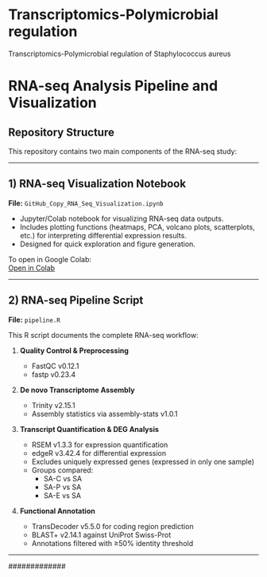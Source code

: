 # Transcriptomics-Polymicrobial regulation
Transcriptomics-Polymicrobial regulation of Staphylococcus aureus
# RNA-seq Analysis Pipeline and Visualization
## Repository Structure
This repository contains two main components of the RNA-seq study:

---


## 1) RNA-seq Visualization Notebook
**File:** `GitHub_Copy_RNA_Seq_Visualization.ipynb`

- Jupyter/Colab notebook for visualizing RNA-seq data outputs.  
- Includes plotting functions (heatmaps, PCA, volcano plots, scatterplots, etc.) for interpreting differential expression results.  
- Designed for quick exploration and figure generation.

To open in Google Colab:  
[Open in Colab]((https://colab.research.google.com/github/Nirmala-1997/Transcriptomics-Polymicrobial-regulation/blob/main/GitHub_Copy_RNA_Seq_Visualization.ipynb))

---

## 2) RNA-seq Pipeline Script
**File:** `pipeline.R`

This R script documents the complete RNA-seq workflow:

1. **Quality Control & Preprocessing**  
   - FastQC v0.12.1  
   - fastp v0.23.4  

2. **De novo Transcriptome Assembly**  
   - Trinity v2.15.1  
   - Assembly statistics via assembly-stats v1.0.1  

3. **Transcript Quantification & DEG Analysis**  
   - RSEM v1.3.3 for expression quantification  
   - edgeR v3.42.4 for differential expression  
   - Excludes uniquely expressed genes (expressed in only one sample)  
   - Groups compared:  
     - SA-C vs SA  
     - SA-P vs SA  
     - SA-E vs SA  

4. **Functional Annotation**  
   - TransDecoder v5.5.0 for coding region prediction  
   - BLAST+ v2.14.1 against UniProt Swiss-Prot  
   - Annotations filtered with ≥50% identity threshold  

---

#############
